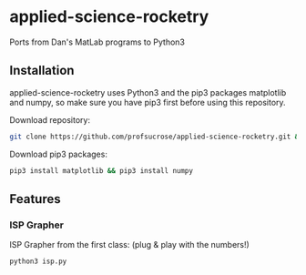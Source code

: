 # applied-science-rocketry
Ports from Dan's MatLab programs to Python3

## Installation
applied-science-rocketry uses Python3 and the pip3 packages matplotlib and numpy, so make sure you have pip3 first before using this repository.

Download repository:
```bash
git clone https://github.com/profsucrose/applied-science-rocketry.git && cd applied-science-rocketry
```

Download pip3 packages:
```bash
pip3 install matplotlib && pip3 install numpy
```

## Features

### ISP Grapher
ISP Grapher from the first class: (plug & play with the numbers!)
```bash
python3 isp.py
```


